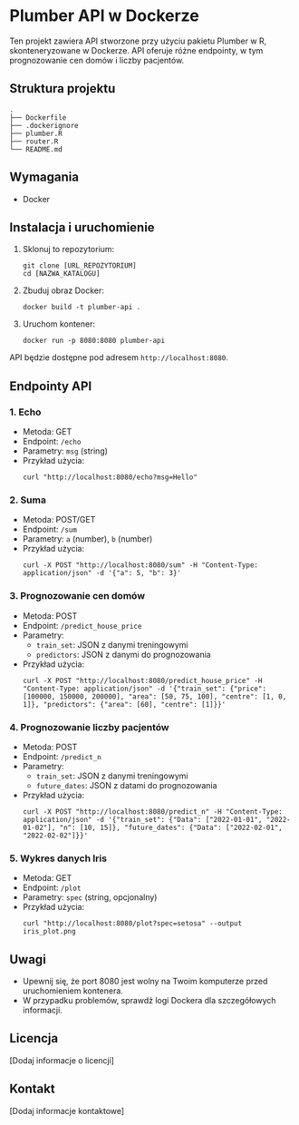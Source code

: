 # Plumber API w Dockerze

Ten projekt zawiera API stworzone przy użyciu pakietu Plumber w R, skonteneryzowane w Dockerze. API oferuje różne endpointy, w tym prognozowanie cen domów i liczby pacjentów.

## Struktura projektu

```
.
├── Dockerfile
├── .dockerignore
├── plumber.R
├── router.R
└── README.md
```

## Wymagania

- Docker

## Instalacja i uruchomienie

1. Sklonuj to repozytorium:
   ```
   git clone [URL_REPOZYTORIUM]
   cd [NAZWA_KATALOGU]
   ```

2. Zbuduj obraz Docker:
   ```
   docker build -t plumber-api .
   ```

3. Uruchom kontener:
   ```
   docker run -p 8080:8080 plumber-api
   ```

API będzie dostępne pod adresem `http://localhost:8080`.

## Endpointy API

### 1. Echo
- Metoda: GET
- Endpoint: `/echo`
- Parametry: `msg` (string)
- Przykład użycia:
  ```
  curl "http://localhost:8080/echo?msg=Hello"
  ```

### 2. Suma
- Metoda: POST/GET
- Endpoint: `/sum`
- Parametry: `a` (number), `b` (number)
- Przykład użycia:
  ```
  curl -X POST "http://localhost:8080/sum" -H "Content-Type: application/json" -d '{"a": 5, "b": 3}'
  ```

### 3. Prognozowanie cen domów
- Metoda: POST
- Endpoint: `/predict_house_price`
- Parametry: 
  - `train_set`: JSON z danymi treningowymi
  - `predictors`: JSON z danymi do prognozowania
- Przykład użycia:
  ```
  curl -X POST "http://localhost:8080/predict_house_price" -H "Content-Type: application/json" -d '{"train_set": {"price": [100000, 150000, 200000], "area": [50, 75, 100], "centre": [1, 0, 1]}, "predictors": {"area": [60], "centre": [1]}}'
  ```

### 4. Prognozowanie liczby pacjentów
- Metoda: POST
- Endpoint: `/predict_n`
- Parametry:
  - `train_set`: JSON z danymi treningowymi
  - `future_dates`: JSON z datami do prognozowania
- Przykład użycia:
  ```
  curl -X POST "http://localhost:8080/predict_n" -H "Content-Type: application/json" -d '{"train_set": {"Data": ["2022-01-01", "2022-01-02"], "n": [10, 15]}, "future_dates": {"Data": ["2022-02-01", "2022-02-02"]}}'
  ```

### 5. Wykres danych Iris
- Metoda: GET
- Endpoint: `/plot`
- Parametry: `spec` (string, opcjonalny)
- Przykład użycia:
  ```
  curl "http://localhost:8080/plot?spec=setosa" --output iris_plot.png
  ```

## Uwagi

- Upewnij się, że port 8080 jest wolny na Twoim komputerze przed uruchomieniem kontenera.
- W przypadku problemów, sprawdź logi Dockera dla szczegółowych informacji.

## Licencja

[Dodaj informacje o licencji]

## Kontakt

[Dodaj informacje kontaktowe]
